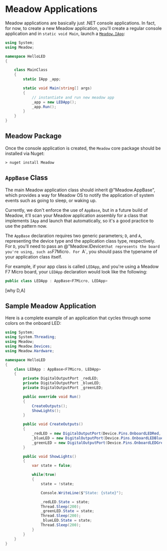 # Meadow Applications

Meadow applications are basically just .NET console applications. In fact, for now, to create a new Meadow application, you'll create a regular console application and in `static void Main`, launch a [`Meadow.IApp`](xref:Meadow.IApp):

```csharp
using System;
using Meadow;

namespace HelloLED
{

    class MainClass
    {
        static IApp _app;

        static void Main(string[] args)
        {
            // instantiate and run new meadow app
            _app = new LEDApp();
            _app.Run();
        }
    }
}
```

## Meadow Package

Once the console application is created, the `Meadow` core package should be installed via Nuget:

```
> nuget install Meadow
```

## `AppBase` Class

The main Meadow application class should inherit @"Meadow.AppBase", which provides a way for Meadow OS to notify the application of system events such as going to sleep, or waking up.

Currently, we don't enforce the use of `AppBase`, but in a future build of Meadow, it'll scan your Meadow application assembly for a class that implements `IApp` and launch that automatically, so it's a good practice to use the pattern now.

The `AppBase` declaration requires two generic parameters; `D`, and `A`, representing the device type and the application class type, respectively. For `D`, you'll need to pass an @"Meadow.IDevice` that represents the board you're using, such as `F7Micro`. For `A`, you should pass the typename of your application class itself. 

For example, if your app class is called `LEDApp`, and you're using a Meadow F7 Micro board, your `LEDApp` declaration would look like the following:

```csharp
public class LEDApp : AppBase<F7Micro, LEDApp>
```

[why D,A]

## Sample Meadow Application

Here is a complete example of an application that cycles through some colors on the onboard LED:


```csharp
using System;
using System.Threading;
using Meadow;
using Meadow.Devices;
using Meadow.Hardware;

namespace HelloLED
{
    class LEDApp : AppBase<F7Micro, LEDApp>
    {
        private DigitalOutputPort _redLED;
        private DigitalOutputPort _blueLED;
        private DigitalOutputPort _greenLED;

        public override void Run()
        {
            CreateOutputs();
            ShowLights();
        }

        public void CreateOutputs()
        {
            _redLED = new DigitalOutputPort(Device.Pins.OnboardLEDRed, false);
            _blueLED = new DigitalOutputPort(Device.Pins.OnboardLEDBlue, false);
            _greenLED = new DigitalOutputPort(Device.Pins.OnboardLEDGreen, false);
        }

        public void ShowLights()
        {
            var state = false;

            while(true)
            {
                state = !state;

                Console.WriteLine($"State: {state}");

                _redLED.State = state;
                Thread.Sleep(200);
                _greenLED.State = state;
                Thread.Sleep(200);
                _blueLED.State = state;
                Thread.Sleep(200);
            }
        }
    }
}
```